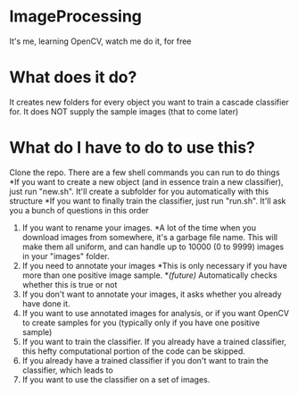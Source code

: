 # ImageProcessing
It's me, learning OpenCV, watch me do it, for free

# What does it do?
It creates new folders for every object you want to train a cascade classifier for. It does NOT supply the sample images (that to come later)

# What do I have to do to use this?
Clone the repo. There are a few shell commands you can run to do things
*If you want to create a new object (and in essence train a new classifier), just run "new.sh". It'll create a subfolder for you automatically with this structure
*If you want to finally train the classifier, just run "run.sh". It'll ask you a bunch of questions in this order
  1. If you want to rename your images.
    *A lot of the time when you download images from somewhere, it's a garbage file name. This will make them all uniform, and can handle up to 10000 (0 to 9999) images in your "images" folder.
  2. If you need to annotate your images
    *This is only necessary if you have more than one positive image sample.
    *_(future)_ Automatically checks whether this is true or not
  3. If you don't want to annotate your images, it asks whether you already have done it.
  4. If you want to use annotated images for analysis, or if you want OpenCV to create samples for you (typically only if you have one positive sample)
  5. If you want to train the classifier. If you already have a trained classifier, this hefty computational portion of the code can be skipped.
  6. If you already have a trained classifier if you don't want to train the classifier, which leads to
  7. If you want to use the classifier on a set of images.
